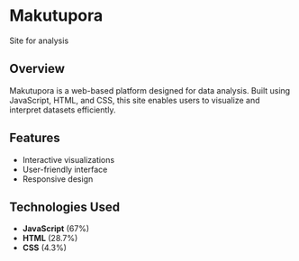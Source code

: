 # Makutupora

Site for analysis

## Overview
Makutupora is a web-based platform designed for data analysis. Built using JavaScript, HTML, and CSS, this site enables users to visualize and interpret datasets efficiently.

## Features
- Interactive visualizations
- User-friendly interface
- Responsive design

## Technologies Used
- **JavaScript** (67%)
- **HTML** (28.7%)
- **CSS** (4.3%)
